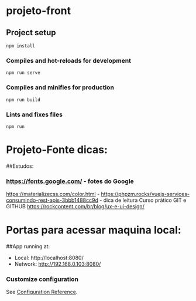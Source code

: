 # projeto-front

## Project setup
```
npm install
```

### Compiles and hot-reloads for development
```
npm run serve
```

### Compiles and minifies for production
```
npm run build
```

### Lints and fixes files
```
npm run
```
# Projeto-Fonte dicas:
##Estudos: 
### https://fonts.google.com/ - fotes do Google
https://materializecss.com/color.html - 
https://phpzm.rocks/vuejs-services-consumindo-rest-apis-3bbb1488cc9d - dica de leitura
Curso prático GIT e GITHUB
https://rockcontent.com/br/blog/ux-e-ui-design/

# Portas para acessar maquina local:
##App running at:
  - Local:   http://localhost:8080/
  - Network: http://192.168.0.103:8080/




### Customize configuration
See [Configuration Reference](https://cli.vuejs.org/config/).
